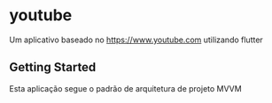 # youtube

Um aplicativo baseado no https://www.youtube.com utilizando flutter 

## Getting Started

Esta aplicação segue o padrão de arquitetura de projeto MVVM 
